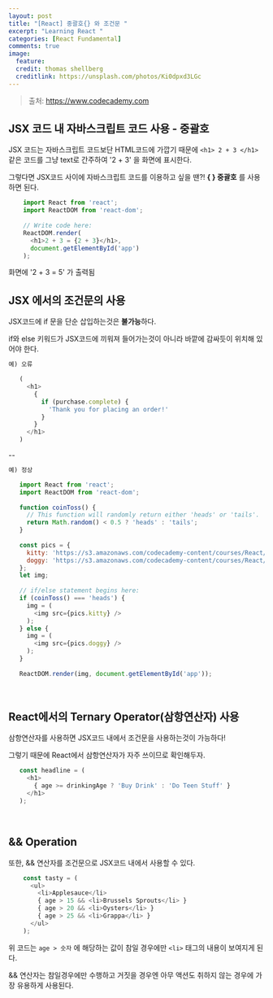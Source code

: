 ```yaml
---
layout: post
title: "[React] 중괄호{} 와 조건문 "
excerpt: "Learning React "
categories: [React Fundamental]
comments: true
image:
  feature:
  credit: thomas shellberg
  creditlink: https://unsplash.com/photos/Ki0dpxd3LGc
---
```


>출처: https://www.codecademy.com

## JSX 코드 내 자바스크립트 코드 사용 - 중괄호

JSX 코드는 자바스크립트 코드보단 HTML코드에 가깝기 때문에 `<h1> 2 + 3 </h1>` 같은 코드를 그냥 text로 간주하여 '2 + 3' 을 화면에 표시한다.

그렇다면 JSX코드 사이에 자바스크립트 코드를 이용하고 싶을 땐?! **{ } 중괄호** 를 사용하면 된다.

   
```javascript
    import React from 'react';
    import ReactDOM from 'react-dom';
    
    // Write code here:
    ReactDOM.render(
      <h1>2 + 3 = {2 + 3}</h1>,
      document.getElementById('app')
    );
```

 화면에 '2 + 3 = 5' 가 출력됨
 <br />
 
 
 ## JSX 에서의 조건문의 사용 
 
JSX코드에 if 문을 단순 삽입하는것은 **불가능**하다.

 if와 else 키워드가 JSX코드에 끼워져 들어가는것이 아니라 바깥에 감싸듯이 위치해 있어야 한다. 
 
  
 ```javascript
 예) 오류 
 
    (
      <h1>
        {
          if (purchase.complete) {
            'Thank you for placing an order!'
          }
        }
      </h1>
    )
```
 --
  
 ```javascript
 예) 정상
 
    import React from 'react';
    import ReactDOM from 'react-dom';
    
    function coinToss() {
      // This function will randomly return either 'heads' or 'tails'.
      return Math.random() < 0.5 ? 'heads' : 'tails';
    }
    
    const pics = {
      kitty: 'https://s3.amazonaws.com/codecademy-content/courses/React/react_photo-kitty.jpg',
      doggy: 'https://s3.amazonaws.com/codecademy-content/courses/React/react_photo-puppy.jpeg'
    };
    let img;
    
    // if/else statement begins here:
    if (coinToss() === 'heads') {
      img = (
        <img src={pics.kitty} />
      );
    } else {
      img = ( 
        <img src={pics.doggy} />
      );
    }
    
    ReactDOM.render(img, document.getElementById('app'));
```

<br/>

##  React에서의 Ternary Operator(삼항연산자) 사용
 
 삼항연산자를 사용하면 JSX코드 내에서 조건문을 사용하는것이 가능하다!
 
 그렇기 때문에 React에서 삼항연산자가 자주 쓰이므로 확인해두자. 
 
 ```javascript
    const headline = (
      <h1>
        { age >= drinkingAge ? 'Buy Drink' : 'Do Teen Stuff' }
      </h1>
    );
```
<br />

## && Operation

또한, && 연산자를 조건문으로 JSX코드 내에서 사용할 수 있다.

```javascript
    const tasty = (
      <ul>
        <li>Applesauce</li>
        { age > 15 && <li>Brussels Sprouts</li> }
        { age > 20 && <li>Oysters</li> }
        { age > 25 && <li>Grappa</li> }
      </ul>
    );
```

위 코드는 `age > 숫자` 에 해당하는 값이 참일 경우에만 `<li>` 태그의 내용이 보여지게 된다. 

&& 연산자는 참일경우에만 수행하고 거짓을 경우엔 아무 액션도 취하지 않는 경우에 가장 유용하게 사용된다. 